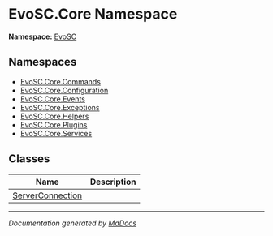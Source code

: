 ﻿<!--  
  <auto-generated>   
    The contents of this file were generated by a tool.  
    Changes to this file may be list if the file is regenerated  
  </auto-generated>   
-->

# EvoSC.Core Namespace

**Namespace:** [EvoSC](../index.md)  

## Namespaces

- [EvoSC.Core.Commands](Commands/index.md)
- [EvoSC.Core.Configuration](Configuration/index.md)
- [EvoSC.Core.Events](Events/index.md)
- [EvoSC.Core.Exceptions](Exceptions/index.md)
- [EvoSC.Core.Helpers](Helpers/index.md)
- [EvoSC.Core.Plugins](Plugins/index.md)
- [EvoSC.Core.Services](Services/index.md)

## Classes

| Name                                          | Description |
| --------------------------------------------- | ----------- |
| [ServerConnection](ServerConnection/index.md) |             |

___

*Documentation generated by [MdDocs](https://github.com/ap0llo/mddocs)*
